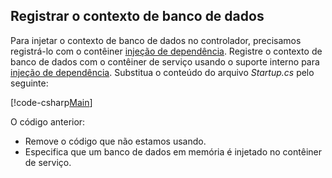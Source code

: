 ## <a name="register-the-database-context"></a>Registrar o contexto de banco de dados

Para injetar o contexto de banco de dados no controlador, precisamos registrá-lo com o contêiner [injeção de dependência](xref:fundamentals/dependency-injection). Registre o contexto de banco de dados com o contêiner de serviço usando o suporte interno para [injeção de dependência](xref:fundamentals/dependency-injection). Substitua o conteúdo do arquivo *Startup.cs* pelo seguinte:

[!code-csharp[Main](../../tutorials/first-web-api/sample/TodoApi/Startup.cs?highlight=2,4,12)]

O código anterior:

* Remove o código que não estamos usando.
* Especifica que um banco de dados em memória é injetado no contêiner de serviço.
